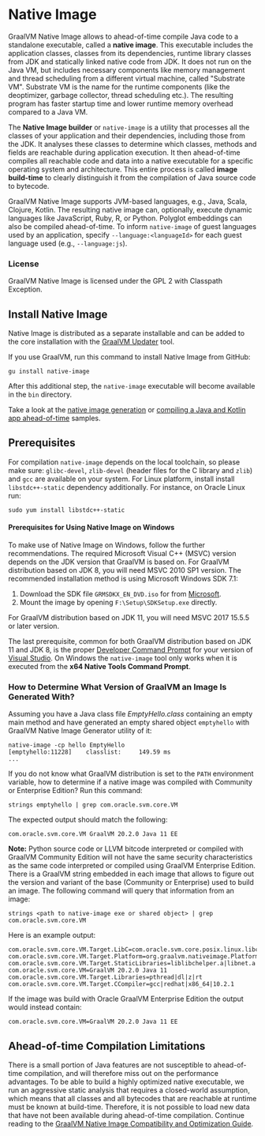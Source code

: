 # Native Image

GraalVM Native Image allows to ahead-of-time compile Java code to a standalone executable, called
a **native image**. This executable includes the application classes, classes
from its dependencies, runtime library classes from JDK and statically linked
native code from JDK. It does not run on the Java VM, but includes necessary
components like memory management and thread scheduling from a different virtual
machine, called "Substrate VM". Substrate VM is the name for the runtime
components (like the deoptimizer, garbage collector, thread scheduling etc.).
The resulting program has faster startup time and lower runtime memory overhead
compared to a Java VM.

The **Native Image builder** or `native-image` is a utility that processes all
the classes of your application and their dependencies, including those from the
JDK. It analyses these classes to determine which classes, methods and fields
are reachable during application execution. It then ahead-of-time compiles all
reachable code and data into a native executable for a specific operating system
and architecture.  This entire process is called **image build-time** to
clearly distinguish it from the compilation of Java source code to bytecode.

GraalVM Native Image supports JVM-based languages, e.g., Java, Scala, Clojure,
Kotlin. The resulting native image can, optionally, execute dynamic languages
like JavaScript, Ruby, R, or Python. Polyglot embeddings can also be compiled
ahead-of-time. To inform `native-image` of guest languages used by an
application, specify `--language:<languageId>` for each guest language used
(e.g., `--language:js`).

### License
GraalVM Native Image is licensed under the GPL 2 with Classpath Exception.

## Install Native Image

Native Image is distributed as a separate installable and can be added to the core installation with the [GraalVM Updater](https://www.graalvm.org/docs/reference-manual/gu/) tool.

If you use GraalVM, run this command to install Native Image from GitHub:
```
gu install native-image
```

After this additional step, the `native-image` executable will become available in
the `bin` directory.

Take a look at the [native image generation](https://www.graalvm.org/docs/examples/native-list-dir/) or [compiling a Java and Kotlin app ahead-of-time](https://www.graalvm.org/docs/examples/java-kotlin-aot/) samples.

## Prerequisites

For compilation `native-image` depends on the local toolchain, so please make
sure: `glibc-devel`, `zlib-devel` (header files for the C library and `zlib`)
and `gcc` are available on your system. For Linux platform, install install `libstdc++-static`
dependency additionally. For instance, on Oracle Linux run:
```
sudo yum install libstdc++-static
```

#### Prerequisites for Using Native Image on Windows
To make use of Native Image on Windows, follow the further recommendations. The
required Microsoft Visual C++ (MSVC) version depends on the JDK version that
GraalVM is based on. For GraalVM distribution based on JDK 8, you will need MSVC
2010 SP1 version. The recommended installation method is using Microsoft Windows
SDK 7.1:
1. Download the SDK file `GRMSDKX_EN_DVD.iso` for from [Microsoft](https://www.microsoft.com/en-gb/download).
2. Mount the image by opening `F:\Setup\SDKSetup.exe` directly.

For GraalVM distribution based on JDK 11, you will need MSVC 2017 15.5.5 or later version.

The last prerequisite, common for both GraalVM distribution based on JDK 11 and JDK 8, is the proper [Developer Command Prompt](https://docs.microsoft.com/en-us/cpp/build/building-on-the-command-line?view=vs-2019#developer_command_prompt_shortcuts) for your version of [Visual Studio](https://visualstudio.microsoft.com/vs/). On Windows the `native-image` tool only works when it is executed from the **x64 Native Tools Command Prompt**.

### How to Determine What Version of GraalVM an Image Is Generated With?

Assuming you have a Java class file _EmptyHello.class_ containing an empty main method
and have generated an empty shared object `emptyhello` with GraalVM Native Image Generator utility of it:
```
native-image -cp hello EmptyHello
[emptyhello:11228]    classlist:     149.59 ms
...
```

If you do not know what GraalVM distribution is set to the `PATH` environment
variable, how to determine if a native image was compiled with Community or
Enterprise Edition? Run this command:

```
strings emptyhello | grep com.oracle.svm.core.VM
```

The expected output should match the following:
```
com.oracle.svm.core.VM GraalVM 20.2.0 Java 11 EE
```

**Note:**
Python source code or LLVM bitcode interpreted or compiled with GraalVM
Community Edition will not have the same security characteristics as the same
code interpreted or compiled using GraalVM Enterprise Edition. There is a
GraalVM string embedded in each image that allows to figure out the version and
variant of the base (Community or Enterprise) used to build an image.
The following command will query that information from an image:
```
strings <path to native-image exe or shared object> | grep com.oracle.svm.core.VM
```
Here is an example output:
```
com.oracle.svm.core.VM.Target.LibC=com.oracle.svm.core.posix.linux.libc.GLibC
com.oracle.svm.core.VM.Target.Platform=org.graalvm.nativeimage.Platform$LINUX_AMD64
com.oracle.svm.core.VM.Target.StaticLibraries=liblibchelper.a|libnet.a|libffi.a|libextnet.a|libnio.a|libjava.a|libfdlibm.a|libzip.a|libjvm.a
com.oracle.svm.core.VM=GraalVM 20.2.0 Java 11
com.oracle.svm.core.VM.Target.Libraries=pthread|dl|z|rt
com.oracle.svm.core.VM.Target.CCompiler=gcc|redhat|x86_64|10.2.1
```
If the image was build with Oracle GraalVM Enterprise Edition the output would instead contain:
```
com.oracle.svm.core.VM=GraalVM 20.2.0 Java 11 EE
```

## Ahead-of-time Compilation Limitations

There is a small portion of Java features are not susceptible to ahead-of-time
compilation, and will therefore miss out on the performance advantages. To be
able to build a highly optimized native executable, we run an aggressive static
analysis that requires a closed-world assumption, which means that all classes
and all bytecodes that are reachable at runtime must be known at build-time.
Therefore, it is not possible to load new data that have not been available
during ahead-of-time compilation. Continue reading to the [GraalVM Native Image Compatibility and Optimization Guide](Limitations.md).
